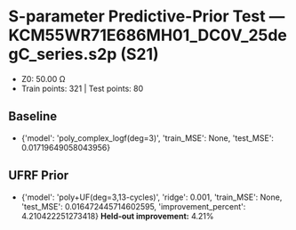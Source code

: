 # S-parameter Predictive-Prior Test — KCM55WR71E686MH01_DC0V_25degC_series.s2p (S21)
- Z0: 50.00 Ω
- Train points: 321  |  Test points: 80

## Baseline
- {'model': 'poly_complex_logf(deg=3)', 'train_MSE': None, 'test_MSE': 0.01719649058043956}

## UFRF Prior
- {'model': 'poly+UF(deg=3,13-cycles)', 'ridge': 0.001, 'train_MSE': None, 'test_MSE': 0.016472445714602595, 'improvement_percent': 4.210422251273418}
**Held-out improvement:** 4.21%